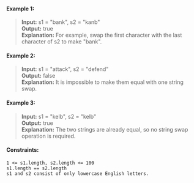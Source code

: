 #### Example 1:

> **Input:** s1 = "bank", s2 = "kanb"  
> **Output:** true  
> **Explanation:** For example, swap the first character with the last character of s2 to make "bank".

#### Example 2:

> **Input:** s1 = "attack", s2 = "defend"  
> **Output:** false  
> **Explanation:** It is impossible to make them equal with one string swap.

#### Example 3:

> **Input:** s1 = "kelb", s2 = "kelb"  
> **Output:** true  
> **Explanation:** The two strings are already equal, so no string swap operation is required.

#### Constraints:

```
1 <= s1.length, s2.length <= 100
s1.length == s2.length
s1 and s2 consist of only lowercase English letters.
```
